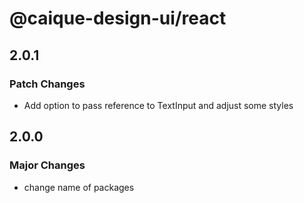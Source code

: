 # @caique-design-ui/react

## 2.0.1

### Patch Changes

- Add option to pass reference to TextInput and adjust some styles

## 2.0.0

### Major Changes

- change name of packages
